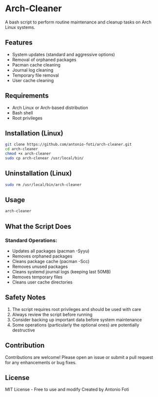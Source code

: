 # Arch-Cleaner

A bash script to perform routine maintenance and cleanup tasks on Arch Linux systems.

## Features

- System updates (standard and aggressive options)
- Removal of orphaned packages
- Pacman cache cleaning
- Journal log cleaning
- Temporary file removal
- User cache cleaning

## Requirements

- Arch Linux or Arch-based distribution
- Bash shell
- Root privileges

## Installation (Linux)
```bash
git clone https://github.com/antonio-foti/arch-cleaner.git
cd arch-cleaner
chmod +x arch-cleaner
sudo cp arch-clenear /usr/local/bin/
```

## Uninstallation (Linux)
```bash
sudo rm /usr/local/bin/arch-cleaner
```

## Usage
```bash
arch-cleaner
```
   
## What the Script Does

### Standard Operations:

- Updates all packages (pacman -Syyu)
- Removes orphaned packages
- Cleans package cache (pacman -Scc)
- Removes unused packages
- Cleans systemd journal logs (keeping last 50MB)
- Removes temporary files
- Cleans user cache directories

 ## Safety Notes

1. The script requires root privileges and should be used with care
2. Always review the script before running
3. Consider backing up important data before system maintenance
4. Some operations (particularly the optional ones) are potentially destructive


## Contribution

Contributions are welcome! Please open an issue or submit a pull request for any enhancements or bug fixes.

## License

MIT License - Free to use and modify
Created by Antonio Foti
